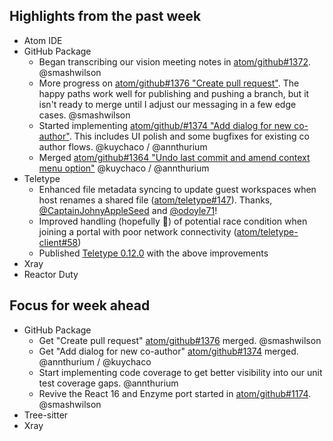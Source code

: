 ## Highlights from the past week

- Atom IDE
- GitHub Package
  - Began transcribing our vision meeting notes in [atom/github#1372](https://github.com/atom/github/pull/1372). @smashwilson
  - More progress on [atom/github#1376 "Create pull request"](https://github.com/atom/github/pull/1376). The happy paths work well for publishing and pushing a branch, but it isn't ready to merge until I adjust our messaging in a few edge cases. @smashwilson
  - Started implementing [atom/github/#1374 "Add dialog for new co-author"](https://github.com/atom/github/pull/1374).  This includes UI polish and some bugfixes for existing co author flows.  @kuychaco / @annthurium
  - Merged [atom/github#1364 "Undo last commit and amend context menu option"](https://github.com/atom/github/pull/1364) @kuychaco / @annthurium
- Teletype
  - Enhanced file metadata syncing to update guest workspaces when host renames a shared file ([atom/teletype#147](https://github.com/atom/teletype/issues/147#issuecomment-378401644)). Thanks, [@CaptainJohnyAppleSeed](https://github.com/CaptainJohnyAppleSeed) and [@odoyle71](https://github.com/odoyle71)!
  - Improved handling (hopefully 🤞) of potential race condition when joining a portal with poor network connectivity ([atom/teletype-client#58](https://github.com/atom/teletype-client/pull/58))
  - Published [Teletype 0.12.0](https://github.com/atom/teletype/releases/tag/v0.12.0) with the above improvements
- Xray
- Reactor Duty

## Focus for week ahead

- GitHub Package
  - Get "Create pull request" [atom/github#1376](https://github.com/atom/github/pull/1376) merged. @smashwilson
  - Get "Add dialog for new co-author" [atom/github#1374](https://github.com/atom/github/pull/1374) merged. @annthurium / @kuychaco
  - Start implementing code coverage to get better visibility into our unit test coverage gaps. @annthurium
  - Revive the React 16 and Enzyme port started in [atom/github#1174](https://github.com/atom/github/pull/1174). @smashwilson
- Tree-sitter
- Xray
